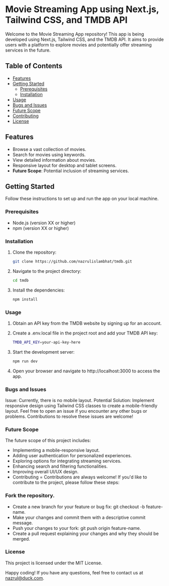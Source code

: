 # Movie Streaming App using Next.js, Tailwind CSS, and TMDB API

Welcome to the Movie Streaming App repository! This app is being developed using Next.js, Tailwind CSS, and the TMDB API. It aims to provide users with a platform to explore movies and potentially offer streaming services in the future.

## Table of Contents

- [Features](#features)
- [Getting Started](#getting-started)
  - [Prerequisites](#prerequisites)
  - [Installation](#installation)
- [Usage](#usage)
- [Bugs and Issues](#bugs-and-issues)
- [Future Scope](#future-scope)
- [Contributing](#contributing)
- [License](#license)

## Features

- Browse a vast collection of movies.
- Search for movies using keywords.
- View detailed information about movies.
- Responsive layout for desktop and tablet screens.
- **Future Scope**: Potential inclusion of streaming services.

## Getting Started

Follow these instructions to set up and run the app on your local machine.

### Prerequisites

- Node.js (version XX or higher)
- npm (version XX or higher)

### Installation

1. Clone the repository:

    ```bash
   git clone https://github.com/nazrulislambhat/tmdb.git

2. Navigate to the project directory:

    ```bash
    cd tmdb

3. Install the dependencies:

    ```bash
    npm install

### Usage

1. Obtain an API key from the TMDB website by signing up for an account.

2. Create a .env.local file in the project root and add your TMDB API key:
    ```bash
    TMDB_API_KEY=your-api-key-here
3. Start the development server:
    ```bash
    npm run dev
4. Open your browser and navigate to http://localhost:3000 to access the app.

### Bugs and Issues

Issue: Currently, there is no mobile layout.
Potential Solution: Implement responsive design using Tailwind CSS classes to create a mobile-friendly layout.
Feel free to open an issue if you encounter any other bugs or problems. Contributions to resolve these issues are welcome!

### Future Scope

The future scope of this project includes:

- Implementing a mobile-responsive layout.
- Adding user authentication for personalized experiences.
- Exploring options for integrating streaming services.
- Enhancing search and filtering functionalities.
- Improving overall UI/UX design.
- Contributing
= Contributions are always welcome! If you'd like to contribute to the project, please follow these steps:

### Fork the repository.

- Create a new branch for your feature or bug fix: git checkout -b feature-name.
- Make your changes and commit them with a descriptive commit message.
- Push your changes to your fork: git push origin feature-name.
- Create a pull request explaining your changes and why they should be merged.

### License
This project is licensed under the MIT License.

Happy coding! If you have any questions, feel free to contact us at nazrul@duck.com.
